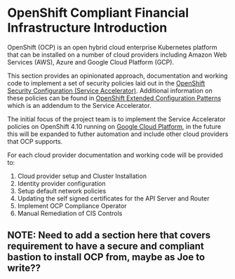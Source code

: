 # OpenShift Compliant Financial Infrastructure Introduction

OpenShift (OCP) is an open hybrid cloud enterprise Kubernetes platform that can be installed on a number of cloud providers including Amazon Web Services (AWS), Azure and Google Cloud Platform (GCP).

This section provides an opinionated approach, documentation and working code to implement a set of security policies laid out in the [OpenShift Security Configuration (Service Accelerator)](accelerators/kubernetes/ocp/sat_rh_ocp.adoc).
Additional information on these policies can be found in [OpenShift Extended Configuration Patterns](accelerators/kubernetes/ocp/expanded-sec-details.adoc) which is an addendum to the Service Accelerator.

The initial focus of the project team is to implement the Service Accelerator policies on OpenShift 4.10 running on [Google Cloud Platform](accelerators/kubernetes/ocp/gcp), in the future this will be expanded to futher automation and include other cloud providers that OCP supports. 

For each cloud provider documentation and working code will be provided to:

1. Cloud provider setup and Cluster Installation
2. Identity provider configuration
3. Setup default network policies
4. Updating the self signed certificates for the API Server and Router
5. Implement OCP Compliance Operator
6. Manual Remediation of CIS Controls

## NOTE:  Need to add a section here that covers requirement to have a secure and compliant bastion to install OCP from, maybe as Joe to write??
